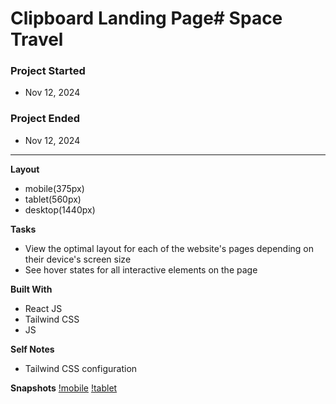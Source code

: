 # Clipboard Landing Page# Space Travel

### Project Started
- Nov 12, 2024

### Project Ended
- Nov 12, 2024
---

**Layout**
- mobile(375px)
- tablet(560px)
- desktop(1440px)

**Tasks**
- View the optimal layout for each of the website's pages depending on their device's screen size
- See hover states for all interactive elements on the page

**Built With**
- React JS
- Tailwind CSS
- JS

**Self Notes**
- Tailwind CSS configuration

**Snapshots**
[!mobile](./public/assets/snapshots/mobile.png)
[!tablet](./public/assets/snapshots/tablet.png)


